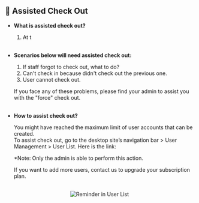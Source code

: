 
## 🔑 Assisted Check Out
<aside>
    
- **What is assisted check out?**<br>

  1. At t<br><br>

- **Scenarios below will need assisted check out:**<br>

  1. If staff forgot to check out, what to do?<br>
  2. Can't check in because didn't check out the previous one.<br>
  3. User cannot check out.<br>

  If you face any of these problems, please find your admin to assist you with the "force" check out.<br><br>
  
- **How to assist check out?**<br>

  You might have reached the maximum limit of user accounts that can be created.<br>
  To assist check out, go to the desktop site’s navigation bar > User Management > User List. Here is the link: <br>

  *Note: Only the admin is able to perform this action.<br>
  
  If you want to add more users, contact us to upgrade your subscription plan.<br><br>


<p align="center">
    <img src="https://github.com/SalesConnection/support-docs/blob/610484e57addef37c2bf955c40d9d80c662cfa6e/static/img/Original/Reminder%20of%20User%20List.png" alt="Reminder in User List">
  </p>
</aside>
